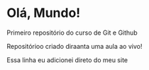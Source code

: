 # Olá, Mundo!
 Primeiro repositório do curso de Git e Github 

 Repositórioo criado diraanta uma aula ao vivo!
 
 Essa linha eu adicionei direto do meu site
